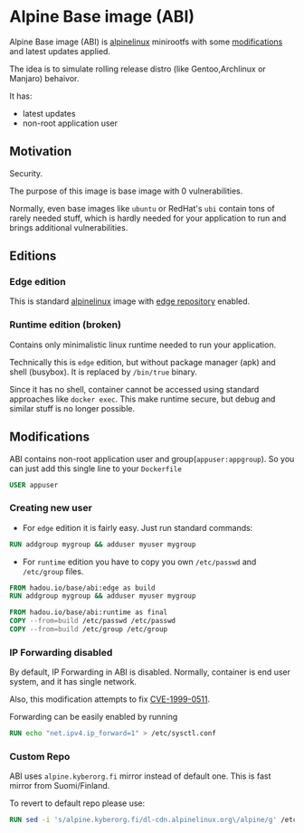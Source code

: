 # Alpine Base image (ABI)
Alpine Base image (ABI) is [alpinelinux](https://alpinelinux.org) minirootfs 
with some [modifications](#Modifications) and latest updates applied.

The idea is to simulate rolling release distro (like Gentoo,Archlinux or Manjaro) behaivor.

It has: 
* latest updates
* non-root application user

## Motivation
Security. 

The purpose of this image is base image with 0 vulnerabilities.

Normally, even base images like `ubuntu` or RedHat's `ubi` contain tons of rarely needed stuff, 
which is hardly needed for your application to run and brings additional vulnerabilities.   


## Editions
### Edge edition
This is standard [alpinelinux](https://alpinelinux.org) image 
with [edge repository](https://wiki.alpinelinux.org/wiki/Edge) enabled.

### Runtime edition (broken)
Contains only minimalistic linux runtime needed to run your application.

Technically this is `edge` edition, but without package manager (apk) and shell (busybox). 
It is replaced by `/bin/true` binary.

Since it has no shell, container cannot be accessed using standard approaches like `docker exec`.
This make runtime secure, but debug and similar stuff is no longer possible. 

## Modifications
ABI contains non-root application user and group(`appuser:appgroup`). 
So you can just add this single line to your `Dockerfile`
```dockerfile
USER appuser
```

### Creating new user
* For `edge` edition it is fairly easy. Just run standard commands:
```dockerfile
RUN addgroup mygroup && adduser myuser mygroup
```
* For `runtime` edition you have to copy you own `/etc/passwd` and `/etc/group` files.
```dockerfile
FROM hadou.io/base/abi:edge as build
RUN addgroup mygroup && adduser myuser mygroup

FROM hadou.io/base/abi:runtime as final
COPY --from=build /etc/passwd /etc/passwd
COPY --from=build /etc/group /etc/group
```

### IP Forwarding disabled
By default, IP Forwarding in ABI is disabled. Normally, container is end user system, and it has single network. 

Also, this modification attempts to fix [CVE-1999-0511](https://github.com/alpinelinux/docker-alpine/issues/278).

Forwarding can be easily enabled by running
```dockerfile
RUN echo "net.ipv4.ip_forward=1" > /etc/sysctl.conf
```

### Custom Repo
ABI uses `alpine.kyberorg.fi` mirror instead of default one. This is fast mirror from Suomi/Finland.

To revert to default repo please use:
```dockerfile
RUN sed -i 's/alpine.kyberorg.fi/dl-cdn.alpinelinux.org\/alpine/g' /etc/apk/repositories
```